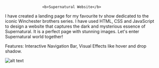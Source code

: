                      <b>Supernatural Website</b>


I have created a landing page for my favourite tv show dedicated to the iconic Winchester brothers series. I have used HTML, CSS and JavaScript to design a website that captures the dark and mysterious essence of Supernatural. It is a perfect page with stunning images. Let's enter Supernatural world together!

Features: Interactive Navigation Bar, Visual Effects like hover and drop shadow. 




![alt text](supernatural.gif)